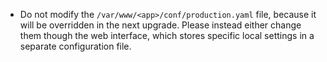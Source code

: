 * Do not modify the `/var/www/<app>/conf/production.yaml` file, because it will be overridden in the next upgrade. Please instead either change them though the web interface, which stores specific local settings in a separate configuration file.
